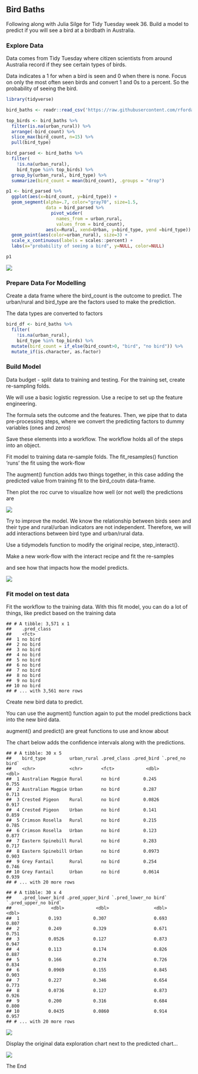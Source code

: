 ## Bird Baths

Following along with Julia Silge for Tidy Tuesday week 36. Build a model
to predict if you will see a bird at a birdbath in Australia.

### Explore Data

Data comes from Tidy Tuesday where citizen scientists from around
Australia record if they see certain types of birds.

Data indicates a 1 for when a bird is seen and 0 when there is none.
Focus on only the most often seen birds and convert 1 and 0s to a
percent. So the probability of seeing the bird.

``` r
library(tidyverse)

bird_baths <- readr::read_csv('https://raw.githubusercontent.com/rfordatascience/tidytuesday/master/data/2021/2021-08-31/bird_baths.csv')

top_birds <- bird_baths %>% 
  filter(is.na(urban_rural)) %>% 
  arrange(-bird_count) %>% 
  slice_max(bird_count, n=15) %>% 
  pull(bird_type)

bird_parsed <- bird_baths %>% 
  filter(
    !is.na(urban_rural),
    bird_type %in% top_birds) %>%
  group_by(urban_rural, bird_type) %>%
  summarize(bird_count = mean(bird_count), .groups = "drop")

p1 <- bird_parsed %>% 
  ggplot(aes(x=bird_count, y=bird_type)) + 
  geom_segment(alpha=.7, color="gray70", size=1.5,
               data = bird_parsed %>% 
                 pivot_wider(
                   names_from = urban_rural, 
                   values_from = bird_count), 
               aes(x=Rural, xend=Urban, y=bird_type, yend =bird_type)) +
  geom_point(aes(color=urban_rural), size=3) + 
  scale_x_continuous(labels = scales::percent) + 
  labs(x="probability of seeing a bird", y=NULL, color=NULL)

p1
```

![](birdBaths_files/figure-markdown_github/exploreData-1.png)

### Prepare Data For Modelling

Create a data frame where the bird_count is the outcome to predict. The
urban/rural and bird_type are the factors used to make the prediction.

The data types are converted to factors

``` r
bird_df <- bird_baths %>% 
  filter(
    !is.na(urban_rural),
    bird_type %in% top_birds) %>%
  mutate(bird_count = if_else(bird_count>0, "bird", "no bird")) %>%
  mutate_if(is.character, as.factor)
```

### Build Model

Data budget - split data to training and testing. For the training set,
create re-sampling folds.

We will use a basic logistic regression. Use a recipe to set up the
feature engineering.

The formula sets the outcome and the features. Then, we pipe that to
data pre-processing steps, where we convert the predicting factors to
dummy variables (ones and zeros)

Save these elements into a workflow. The workflow holds all of the steps
into an object.

Fit model to training data re-sample folds. The fit_resamples() function
‘runs’ the fit using the work-flow

The augment() function adds two things together, in this case adding the
predicted value from training fit to the bird_coutn data-frame.

Then plot the roc curve to visualize how well (or not well) the
predictions are

![](birdBaths_files/figure-markdown_github/evalM-1.png)

Try to improve the model. We know the relationship between birds seen
and their type and rural/urban indicators are not independent.
Therefore, we will add interactions between bird type and urban/rural
data.

Use a tidymodels function to modify the original recipe,
step_interact().

Make a new work-flow with the interact recipe and fit the re-samples

and see how that impacts how the model predicts.

![](birdBaths_files/figure-markdown_github/interactions-1.png)

### Fit model on test data

Fit the workflow to the training data. With this fit model, you can do a
lot of things, like predict based on the training data

    ## # A tibble: 3,571 x 1
    ##    .pred_class
    ##    <fct>      
    ##  1 no bird    
    ##  2 no bird    
    ##  3 no bird    
    ##  4 no bird    
    ##  5 no bird    
    ##  6 no bird    
    ##  7 no bird    
    ##  8 no bird    
    ##  9 no bird    
    ## 10 no bird    
    ## # ... with 3,561 more rows

Create new bird data to predict.

You can use the augment() function again to put the model predictions
back into the new bird data.

augment() and predict() are great functions to use and know about

The chart below adds the confidence intervals along with the
predictions.

    ## # A tibble: 30 x 5
    ##    bird_type         urban_rural .pred_class .pred_bird `.pred_no bird`
    ##    <chr>             <chr>       <fct>            <dbl>           <dbl>
    ##  1 Australian Magpie Rural       no bird         0.245            0.755
    ##  2 Australian Magpie Urban       no bird         0.287            0.713
    ##  3 Crested Pigeon    Rural       no bird         0.0826           0.917
    ##  4 Crested Pigeon    Urban       no bird         0.141            0.859
    ##  5 Crimson Rosella   Rural       no bird         0.215            0.785
    ##  6 Crimson Rosella   Urban       no bird         0.123            0.877
    ##  7 Eastern Spinebill Rural       no bird         0.283            0.717
    ##  8 Eastern Spinebill Urban       no bird         0.0973           0.903
    ##  9 Grey Fantail      Rural       no bird         0.254            0.746
    ## 10 Grey Fantail      Urban       no bird         0.0614           0.939
    ## # ... with 20 more rows

    ## # A tibble: 30 x 4
    ##    .pred_lower_bird .pred_upper_bird `.pred_lower_no bird` `.pred_upper_no bird`
    ##               <dbl>            <dbl>                 <dbl>                 <dbl>
    ##  1           0.193            0.307                  0.693                 0.807
    ##  2           0.249            0.329                  0.671                 0.751
    ##  3           0.0526           0.127                  0.873                 0.947
    ##  4           0.113            0.174                  0.826                 0.887
    ##  5           0.166            0.274                  0.726                 0.834
    ##  6           0.0969           0.155                  0.845                 0.903
    ##  7           0.227            0.346                  0.654                 0.773
    ##  8           0.0736           0.127                  0.873                 0.926
    ##  9           0.200            0.316                  0.684                 0.800
    ## 10           0.0435           0.0860                 0.914                 0.957
    ## # ... with 20 more rows

![](birdBaths_files/figure-markdown_github/newData-1.png)

Display the original data exploration chart next to the predicted chart…

![](birdBaths_files/figure-markdown_github/patch-1.png)

The End
